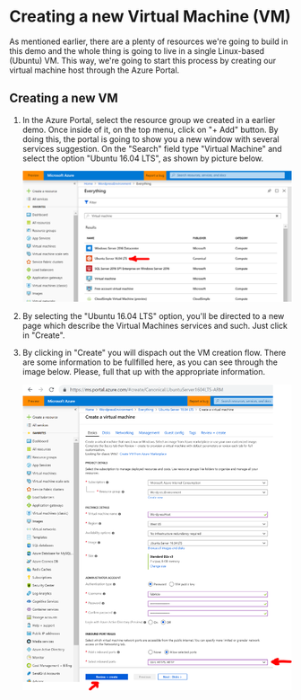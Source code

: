 # Creating a new Virtual Machine (VM)

As mentioned earlier, there are a plenty of resources we're going to build in this demo and the whole thing is going to live in a single Linux-based (Ubuntu) VM. This way, we're going to start this process by creating our virtual machine host through the Azure Portal.

## Creating a new VM

1) In the Azure Portal, select the resource group we created in a earlier demo. Once inside of it, on the top menu, click on "+ Add" button. By doing this, the portal is going to show you a new window with several services suggestion. On the "Search" field type "Virtual Machine" and select the option "Ubuntu 16.04 LTS", as shown by picture below.

    <img src="https://raw.githubusercontent.com/AzureForEducation/demo-wordpressvm/master/images/wordpress-new-vm.PNG" width="600" />

2) By selecting the "Ubuntu 16.04 LTS" option, you'll be directed to a new page which describe the Virtual Machines services and such. Just click in "Create".

3) By clicking in "Create" you will dispach out the VM creation flow. There are some information to be fullfilled here, as you can see through the image below. Please, full that up with the appropriate information.

    <img src="https://raw.githubusercontent.com/AzureForEducation/demo-wordpressvm/master/images/wordpress-vm-create-form.PNG" width="600" />